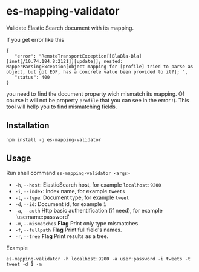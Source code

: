 es-mapping-validator
====================

Validate Elastic Search document with its mapping.

If you get error like this
```
{
   "error": "RemoteTransportException[[BlaBla-Bla][inet[/10.74.184.8:2121]][update]]; nested: MapperParsingException[object mapping for [profile] tried to parse as object, but got EOF, has a concrete value been provided to it?]; ",
   "status": 400
}
```
you need to find the document property wich mismatch its mapping. Of course it will not be property `profile` that you can see in the error :). This tool will hellp you to find mismatching fields.


## Installation ##

```
npm install -g es-mapping-validator
```

## Usage ##

Run shell command `es-mapping-validator <args>`

* `-h`, `--host`: ElasticSearch host, for example `localhost:9200`
* `-i`, `--index`: Index name, for example `tweets`
* `-t`, `--type`: Document type, for example `tweet`
* `-d`, `--id`: Document id, for example `1`
* `-a`, `--auth` Http basic authentification (if need), for example 'username:password'
* `-m`, `--mismatches` **Flag** Print only type mismatches.
* `-f`, `--fullpath` **Flag** Print full field's names.
* `-r`, `--tree` **Flag** Print results as a tree.

Example

```
es-mapping-validator -h localhost:9200 -a user:password -i tweets -t tweet -d 1 -m
```
